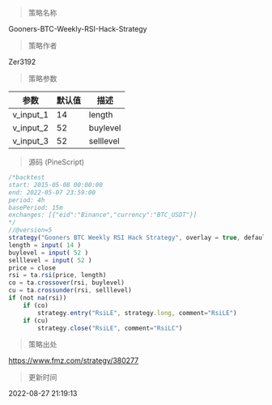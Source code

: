 
> 策略名称

Gooners-BTC-Weekly-RSI-Hack-Strategy

> 策略作者

Zer3192



> 策略参数



|参数|默认值|描述|
|----|----|----|
|v_input_1|14|length|
|v_input_2|52|buylevel|
|v_input_3|52|selllevel|


> 源码 (PineScript)

``` javascript
/*backtest
start: 2015-05-08 00:00:00
end: 2022-05-07 23:59:00
period: 4h
basePeriod: 15m
exchanges: [{"eid":"Binance","currency":"BTC_USDT"}]
*/
//@version=5
strategy("Gooners BTC Weekly RSI Hack Strategy", overlay = true, default_qty_value = 100, default_qty_type = strategy.percent_of_equity, initial_capital = 1000000)
length = input( 14 )
buylevel = input( 52 )
selllevel = input( 52 )
price = close
rsi = ta.rsi(price, length)
co = ta.crossover(rsi, buylevel)
cu = ta.crossunder(rsi, selllevel)
if (not na(rsi))
	if (co)
		strategy.entry("RsiLE", strategy.long, comment="RsiLE")
	if (cu)
		strategy.close("RsiLE", comment="RsiLC")
```

> 策略出处

https://www.fmz.com/strategy/380277

> 更新时间

2022-08-27 21:19:13
